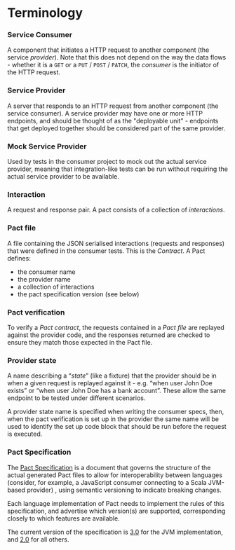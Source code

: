 # Terminology

### Service Consumer
A component that initiates a HTTP request to another component (the service _provider_). Note that this does not depend on the way the data flows - whether it is a `GET` or a `PUT` / `POST` / `PATCH`, the _consumer_ is the initiator of the HTTP request.

### Service Provider
A server that responds to an HTTP request from another component (the service consumer). A service provider may have one or more HTTP endpoints, and should be thought of as the "deployable unit" - endpoints that get deployed together should be considered part of the same provider.

### Mock Service Provider
Used by tests in the consumer project to mock out the actual service provider, meaning that integration-like tests can be run without requiring the actual service provider to be available.

### Interaction
A request and response pair. A pact consists of a collection of _interactions_.

### Pact file
A file containing the JSON serialised interactions (requests and responses) that were defined in the consumer tests. This is the _Contract_. A Pact defines:

 * the consumer name
 * the provider name
 * a collection of interactions
 * the pact specification version (see below)

### Pact verification
To verify a _Pact contract_, the requests contained in a _Pact file_ are replayed against the provider code, and the responses returned are checked to ensure they match those expected in the Pact file.

### Provider state
A name describing a “_state_” (like a fixture) that the provider should be in when a given request is replayed against it - e.g. “when user John Doe exists” or “when user John Doe has a bank account”. These allow the same endpoint to be tested under different scenarios.

A provider state name is specified when writing the consumer specs, then, when the pact verification is set up in the provider the same name will be used to identify the set up code block that should be run before the request is executed.

### Pact Specification

The [Pact Specification](https://github.com/pact-foundation/pact-specification) is a document that governs the structure of the actual generated Pact files to allow for interoperability between languages (consider, for example, a JavaScript consumer connecting to a Scala JVM-based provider) , using semantic versioning to indicate breaking changes.

Each language implementation of Pact needs to implement the rules of this specification, and advertise which version(s) are supported, corresponding closely to which features are available.

The current version of the specification is [3.0](https://github.com/pact-foundation/pact-specification/tree/version-3) for the JVM implementation, and [2.0](https://github.com/pact-foundation/pact-specification/tree/version-2) for all others.
